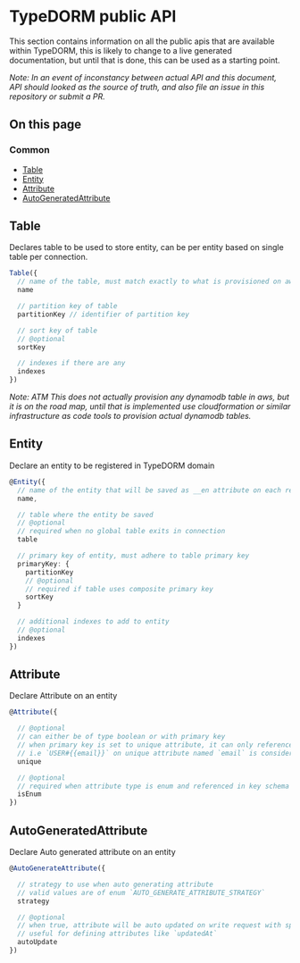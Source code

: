 # TypeDORM public API

This section contains information on all the public apis that are available within TypeDORM, this is likely to change to a live generated documentation, but until that is done, this can be used as a starting point.

_Note: In an event of inconstancy between actual API and this document, API should looked as the source of truth, and also file an issue in this repository or submit a PR._

## On this page

### Common

- [Table](#table)
- [Entity](#entity)
- [Attribute](#attribute)
- [AutoGeneratedAttribute](#autogeneratedattribute)

## Table

Declares table to be used to store entity, can be per entity based on single table per connection.

```Typescript
Table({
  // name of the table, must match exactly to what is provisioned on aws
  name

  // partition key of table
  partitionKey // identifier of partition key

  // sort key of table
  // @optional
  sortKey

  // indexes if there are any
  indexes
})
```

_Note: ATM This does not actually provision any dynamodb table in aws, but it is on the road map, until that is implemented use cloudformation or similar infrastructure as code tools to provision actual dynamodb tables._

## Entity

Declare an entity to be registered in TypeDORM domain

```Typescript
@Entity({
  // name of the entity that will be saved as __en attribute on each record
  name,

  // table where the entity be saved
  // @optional
  // required when no global table exits in connection
  table

  // primary key of entity, must adhere to table primary key
  primaryKey: {
    partitionKey
    // @optional
    // required if table uses composite primary key
    sortKey
  }

  // additional indexes to add to entity
  // @optional
  indexes
})
```

## Attribute

Declare Attribute on an entity

```Typescript
@Attribute({

  // @optional
  // can either be of type boolean or with primary key
  // when primary key is set to unique attribute, it can only reference it self
  // i.e `USER#{{email}}` on unique attribute named `email` is considered valid but not on `id`
  unique

  // @optional
  // required when attribute type is enum and referenced in key schema
  isEnum
})
```

## AutoGeneratedAttribute

Declare Auto generated attribute on an entity

```Typescript
@AutoGenerateAttribute({

  // strategy to use when auto generating attribute
  // valid values are of enum `AUTO_GENERATE_ATTRIBUTE_STRATEGY`
  strategy

  // @optional
  // when true, attribute will be auto updated on write request with specified strategy
  // useful for defining attributes like `updatedAt`
  autoUpdate
})
```
